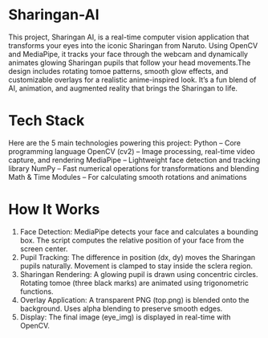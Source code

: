 # Sharingan-AI
This project, Sharingan AI, is a real-time computer vision application that transforms your eyes into the iconic Sharingan from Naruto. Using OpenCV and MediaPipe, it tracks your face through the webcam and dynamically animates glowing Sharingan pupils that follow your head movements.The design includes rotating tomoe patterns, smooth glow effects, and customizable overlays for a realistic anime-inspired look. It’s a fun blend of AI, animation, and augmented reality that brings the Sharingan to life.

# Tech Stack
Here are the 5 main technologies powering this project:
Python – Core programming language
OpenCV (cv2) – Image processing, real-time video capture, and rendering
MediaPipe – Lightweight face detection and tracking library
NumPy – Fast numerical operations for transformations and blending
Math & Time Modules – For calculating smooth rotations and animations

# How It Works
1. Face Detection:
MediaPipe detects your face and calculates a bounding box.
The script computes the relative position of your face from the screen center.
2. Pupil Tracking:
The difference in position (dx, dy) moves the Sharingan pupils naturally.
Movement is clamped to stay inside the sclera region.
3. Sharingan Rendering:
A glowing pupil is drawn using concentric circles.
Rotating tomoe (three black marks) are animated using trigonometric functions.
4. Overlay Application:
A transparent PNG (top.png) is blended onto the background.
Uses alpha blending to preserve smooth edges.
5. Display:
The final image (eye_img) is displayed in real-time with OpenCV.
